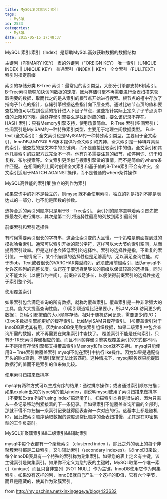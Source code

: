 ```yaml
---
title: MySQL复习笔记：索引
tags:
  - MySQL
id: 2533
categories:
  - MySQL
date: 2015-05-15 17:48:37
---
```


MySQL 索引:索引（Index）是帮助MySQL高效获取数据的数据结构

主键列（PRIMARY KEY）
表的外键列（FOREIGN KEY）
唯一索引（UNIQUE INDEX || UNIQUE KEY）
普通索引（INDEX || KEY）
全文索引（FULLTEXT）
索引时指定前缀

索引的存储分类
B-Tree 索引：最常见的索引类型，大部分引擎都支持B树索引。B-Tree索引能够加快访问数据的速度，因为存储引擎不再需要进行全表扫描来获取需要的数据，取而代之的是从索引的根节点开始进行搜索。根节点的槽中存放了指向子节点的指针，存储引擎根据这些指针向下层查找。通过比较节点页的值和要查找的值可以找到合适的指针进入下层子节点，这些指针实际上定义了子节点页中值的上限和下限。最终存储引擎要么是找到对应的值，要么该记录不存在。
HASH 索引：只有Memory引擎支持，使用场景简单。
R-Tree 索引(空间索引)：空间索引是MyISAM的一种特殊索引类型，主要用于地理空间数据类型。
Full-text (全文索引)：全文索引也是MyISAM的一种特殊索引类型，主要用于全文索引，InnoDB从MYSQL5.6版本提供对全文索引的支持。全文索引是一种特殊类型的索引，他查找的是文本中的关键词，而不是直接比较索引中的值。全文索引和其他几类索引的匹配方式完全不一样。他有许多需要注意的细节，如停用词、词干和复数、布尔搜索等。全文索引更类似与搜索引擎做的事情，而不是简单的where条件匹配。
在相同的列上同时创建全文索引和基于值的B-Tree索引不会有冲突，全文索引适用于MATCH AGAINST操作，而不是普通的where条件操作

MySQL高性能的索引策
独立的列作为索引

如果查询中的列不是独立的，则mysql就不会使用索引，独立的列是指列不能是表达式的一部分，也不能是函数的参数。<!--more-->

选择合适的索引列顺序只是用于B－Tree索引。
索引列的顺序意味着索引首先按照最左列进行排序，其次是第二列,将选择性最高的列放到索引最前列

前缀索引和索引选择性

有时候需要索引很长的字符串，这会让索引变的大且慢。一个策略是前面提到过的模拟哈希索引。通常可以索引开始的部分字符，这样可以大大节约索引空间，从而提高索引效率。但是这样也会降低索引的选择性。索引的选择性是指，不重复的索引值。
一般情况下，某个列前缀的选择性也是足够高的，足以满足查询性能。对于Blob，Text或者很长的VARCHAR类型的列，必须使用前缀索引，因为mysql不允许这些列的完整长度。诀窍在于要选择足够长的前缀以保证较高的选择性，同时又不能太长（以便节约空间）。前缀应该足够长，以便使得前缀索引的选择性接近于索引整个列。

使用覆盖索引

如果索引包含满足查询的所有数据，就称为覆盖索引。覆盖索引是一种非常强大的工具，能大大提高查询性能。
(1)索引项通常比记录要小，所以MySQL访问更少的数据；
(2)索引都按值的大小顺序存储，相对于随机访问记录，需要更少的I/O；
(3)大多数据引擎能更好的缓存索引。比如MyISAM只缓存索引。
(4)覆盖索引对于InnoDB表尤其有用，因为InnoDB使用聚集索引组织数据，如果二级索引中包含查询所需的数据，就不再需要在聚集索引中查找了。
覆盖索引不能是任何索引，只有B-TREE索引存储相应的值。而且不同的存储引擎实现覆盖索引的方式都不同，并不是所有存储引擎都支持覆盖索引(Memory和Falcon就不支持)。mysql只能使用B－Tree索引做覆盖索引
mysql不能在索引中执行like操作。因为如果是通配符开头的like查询，存储引擎就无法比较匹配。这种情况下，mysql服务器只能提取数据行的值而不是索引的值来做比较。

使用索引扫描来做排序

mysql有两种方式可以生成有序的结果：通过排序操作；或者通过索引顺序扫描；如果explain出来的type列的值为index，则说明mysql使用了索引扫描来做排序（不要和Extra 列的“using index”搞混淆了）。
扫描索引本身是很快的，因为只需从一条记录移动到紧接着的下一条记录。但如果索引不能覆盖查询所需的全部列，那就不得不每扫描一条索引记录就得回表查询一次对应的行。这基本上都是随机IO，因此按索引顺序读取数据的速度通常比顺序的全表扫描慢，尤其是在IO密集型的工作负载时。

MySQL非聚簇索引&amp;&amp;二级索引&amp;&amp;辅助索引

mysql中每个表都有一个聚簇索引（clustered index ），除此之外的表上的每个非聚簇索引都是二级索引，又叫辅助索引（secondary indexes）。以InnoDB来说，每个InnoDB表具有一个特殊的索引称为聚集索引。如果您的表上定义有主键，该主键索引是聚集索引。如果你不定义为您的表的主键时，MySQL取第一个唯一索引（unique）而且只含非空列（NOT NULL）作为主键，InnoDB使用它作为聚集索引。如果没有这样的列，InnoDB就自己产生一个这样的ID值，它有六个字节，而且是隐藏的，使其作为聚簇索引。

from http://my.oschina.net/xinxingegeya/blog/423632
